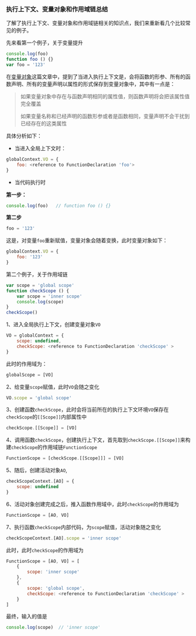 

### 执行上下文、变量对象和作用域链总结

了解了执行上下文、变量对象和作用域链相关的知识点，我们来重新看几个比较常见的例子。

先来看第一个例子，关于变量提升

```js
console.log(foo)
function foo () {}
var foo = '123'
```

在[变量对象](https://github.com/mt51/mt51/issues/5)这篇文章中，提到了当进入执行上下文是，会将函数的形参、所有的函数声明、所有的变量声明以属性的形式保存到变量对象中，其中有一点是：

> 如果变量对象中存在与函数声明相同的属性值，则函数声明将会把该属性值完全覆盖
>
> 如果变量名称和已经声明的函数形参或者是函数相同，变量声明不会干扰到已经存在的这类属性

具体分析如下：

* 当进入全局上下文时：

```js
globalContext.VO = {
    foo: <reference to FunctionDeclaration 'foo'>
}
```

* 当代码执行时

**第一步：**

````js
console.log(foo)   // function foo () {}
````

**第二步**

```js
foo = '123'
```

这是，对变量`foo`重新赋值，变量对象会随着变换，此时变量对象如下：

```js
globalContext.VO = {
    foo: '123'
}
```

第二个例子，关于作用域链

```js
var scope = 'global scope'
function checkScope () {
    var scope = 'inner scope'
    console.log(scope)
}
checkScope()
```

1、进入全局执行上下文，创建变量对象`VO`

```js
VO = globalContext = {
    scope: undefined,
    checkScope: <reference to FunctionDeclaration 'checkScope' >
}
```

此时的作用域为：

```js
globalScope = [VO]
```



2、给变量`scope`赋值，此时`VO`会随之变化

```js
VO.scope = 'global scope'
```

3、创建函数`checkScope`，此时会将当前所在的执行上下文环境`VO`保存在`checkScope`的`[[Scope]]`内部属性中

```js
checkScope.[[Scope]] = [VO]
```

4、调用函数`checkScope`，创建执行上下文，首先取到`checkScope.[[Scope]]`来构建`checkScope`的作用域链`FunctionScope`

```js
FunctionScope = [checkScope.[[Scope]]] = [VO]
```

5、随后，创建活动对象`AO`,

```js
checkScopeContext.[AO] = {
    scope: undefined
}
```

6、活动对象创建完成之后，推入函数作用域中，此时`checkScope`的作用域为

```js
FunctionScope = [AO, VO]
```

7、执行函数`checkScope`内部代码，为`scope`赋值，活动对象随之变化

```js
checkScopeContext.[AO].scope = 'inner scope'
```

此时，此时`checkScope`的作用域为

```js
FunctionScope = [AO, VO] = [
    {
        scope: 'inner scope'
    },
    {
        scope: 'global scope',
        checkScope: <reference to FunctionDeclaration 'checkScope' >
    }
]
```

最终，输入的值是

```js
console.log(scope)  // 'inner scope'
```

